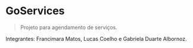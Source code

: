 # GoServices
> Projeto para agendamento de serviços.

Integrantes:
 Francimara Matos, Lucas Coelho e Gabriela Duarte Albornoz.
